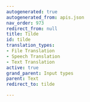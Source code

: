 ```yaml
---
autogenerated: true
autogenerated_from: apis.json
nav_order: 973
redirect_from: null
title: Tilde
id: tilde
translation_types:
- File Translation
- Speech Translation
- Text Translation
active: true
grand_parent: Input types
parent: Text
redirect_to: tilde

---
```


